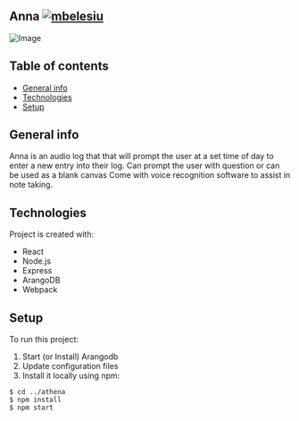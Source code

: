 
## Anna               [![mbelesiu](https://circleci.com/gh/mbelesiu/athena.svg?style=shield)](https://circleci.com/gh/mbelesiu/athena)

![Image](https://github.com/mbelesiu/athena/blob/main/annalogo.jpg?raw=true)

## Table of contents
* [General info](#general-info)
* [Technologies](#technologies)
* [Setup](#setup)

## General info
Anna is an audio log that that will prompt the user at a set time of day to enter a new entry into their log. Can prompt the user with question or can be used as a blank canvas
Come with voice recognition software to assist in note taking.  
	
## Technologies
Project is created with:
* React
* Node.js
* Express
* ArangoDB
* Webpack
	
## Setup
To run this project:
1) Start (or Install) Arangodb
2) Update configuration files 
3) Install it locally using npm:

```
$ cd ../athena
$ npm install
$ npm start
```
